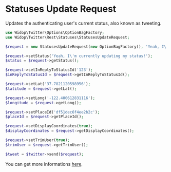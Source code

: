 # Statuses Update Request

Updates the authenticating user's current status, also known as tweeting.

``` php
use Widop\Twitter\Options\OptionBagFactory;
use Widop\Twitter\Rest\Statuses\StatusesUpdateRequest;

$request = new StatusesUpdateRequest(new OptionBagFactory(), 'Yeah, I\'m currently updating my status!');

$request->setStatus('Yeah, I\'m currently updating my status!');
$status = $request->getStatus();

$request->setInReplyToStatusId('123');
$inReplyToStatusId = $request->getInReplyToStatusId();

$request->setLat('37.7821120598956');
$latitude = $request->getLat();

$request->setLong('-122.400612831116');
$longitude = $request->getLong();

$request->setPlaceId('df51dec6f4ee2b2c');
$placeId = $request->getPlaceId();

$request->setDisplayCoordinates(true);
$displayCoordinates = $request->getDisplayCoordinates();

$request->setTrimUser(true);
$trimUser = $request->getTrimUser();

$tweet = $twitter->send($request);
```

You can get more informations [here](https://dev.twitter.com/docs/api/1.1/post/statuses/update).
